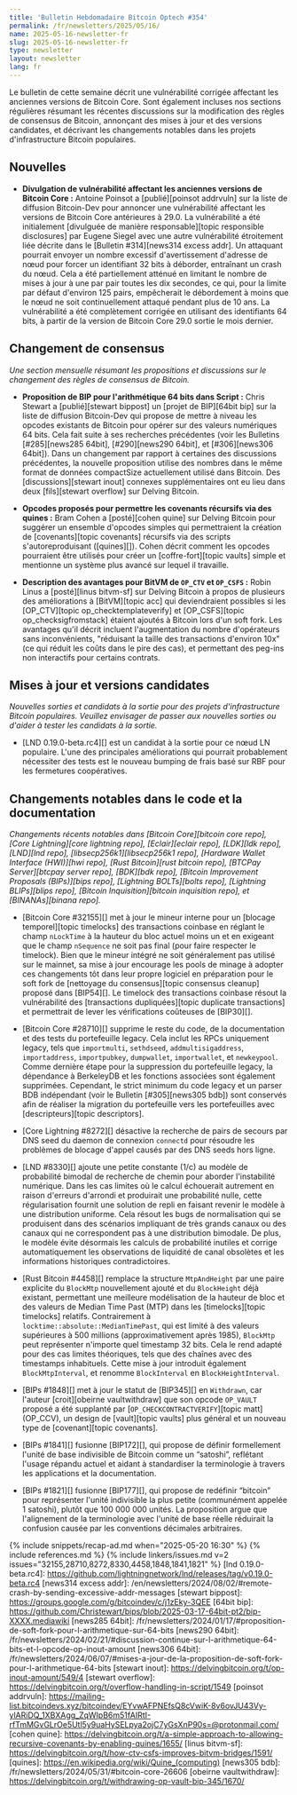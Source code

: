 ```yaml
---
title: 'Bulletin Hebdomadaire Bitcoin Optech #354'
permalink: /fr/newsletters/2025/05/16/
name: 2025-05-16-newsletter-fr
slug: 2025-05-16-newsletter-fr
type: newsletter
layout: newsletter
lang: fr
---
```

Le bulletin de cette semaine décrit une vulnérabilité corrigée affectant les anciennes versions de
Bitcoin Core. Sont également incluses nos sections régulières résumant les récentes discussions sur
la modification des règles de consensus de Bitcoin, annonçant des mises à jour et des versions candidates,
et décrivant les changements notables dans les projets d'infrastructure Bitcoin populaires.

## Nouvelles

- **Divulgation de vulnérabilité affectant les anciennes versions de Bitcoin Core :**
  Antoine Poinsot a [publié][poinsot addrvuln] sur la liste de diffusion Bitcoin-Dev pour annoncer une
  vulnérabilité affectant les versions de Bitcoin Core antérieures à 29.0. La vulnérabilité a été
  initialement [divulguée de manière responsable][topic responsible disclosures] par Eugene Siegel
  avec une autre vulnérabilité étroitement liée décrite dans le [Bulletin #314][news314 excess
  addr]. Un attaquant pourrait envoyer un nombre excessif d'avertissement d'adresse de nœud pour forcer un
  identifiant 32 bits à déborder, entraînant un crash du nœud. Cela a été partiellement atténué en
  limitant le nombre de mises à jour à une par pair toutes les dix secondes, ce qui, pour la limite
  par défaut d'environ 125 pairs, empêcherait le débordement à moins que le nœud ne soit
  continuellement attaqué pendant plus de 10 ans. La vulnérabilité a été complètement corrigée en
  utilisant des identifiants 64 bits, à partir de la version de Bitcoin Core 29.0 sortie le mois
  dernier.

## Changement de consensus

_Une section mensuelle résumant les propositions et discussions sur le changement des règles de
consensus de Bitcoin._

- **Proposition de BIP pour l'arithmétique 64 bits dans Script :** Chris Stewart a [publié][stewart
  bippost] un [projet de BIP][64bit bip] sur la liste de diffusion Bitcoin-Dev qui propose de mettre à
  niveau les opcodes existants de Bitcoin pour opérer sur des valeurs numériques 64 bits. Cela fait
  suite à ses recherches précédentes (voir les Bulletins [#285][news285 64bit], [#290][news290
  64bit], et [#306][news306 64bit]). Dans un changement par rapport à certaines des discussions
  précédentes, la nouvelle proposition utilise des nombres dans le même format de données compactSize
  actuellement utilisé dans Bitcoin. Des [discussions][stewart inout] connexes supplémentaires ont eu
  lieu dans deux [fils][stewart overflow] sur Delving Bitcoin.

- **Opcodes proposés pour permettre les covenants récursifs via des quines :** Bram Cohen a
  [posté][cohen quine] sur Delving Bitcoin pour suggérer un ensemble d'opcodes simples qui
  permettraient la création de [covenants][topic covenants] récursifs via des scripts
  s'autoreproduisant ([quines][]). Cohen décrit comment les opcodes pourraient être utilisés pour
  créer un [coffre-fort][topic vaults] simple et mentionne un système plus avancé sur lequel il
  travaille.

- **Description des avantages pour BitVM de `OP_CTV` et `OP_CSFS` :** Robin Linus a [posté][linus
  bitvm-sf] sur Delving Bitcoin à propos de plusieurs des améliorations à [BitVM][topic acc] qui
  deviendraient possibles si les [OP_CTV][topic op_checktemplateverify] et [OP_CSFS][topic
  op_checksigfromstack] étaient ajoutés à Bitcoin lors d'un soft fork. Les avantages
  qu'il décrit incluent l'augmentation du nombre d'opérateurs sans inconvénients, "réduisant la taille
  des transactions d'environ 10x" (ce qui réduit les coûts dans le pire des cas), et permettant des
  peg-ins non interactifs pour certains contrats.

## Mises à jour et versions candidates

_Nouvelles sorties et candidats à la sortie pour des projets d'infrastructure Bitcoin populaires.
Veuillez envisager de passer aux nouvelles sorties ou d'aider à tester les candidats à la sortie._

- [LND 0.19.0-beta.rc4][] est un candidat à la sortie pour ce nœud LN populaire. L'une des
  principales améliorations qui pourrait probablement nécessiter des tests est le nouveau bumping de
  frais basé sur RBF pour les fermetures coopératives.

## Changements notables dans le code et la documentation

_Changements récents notables dans [Bitcoin Core][bitcoin core repo], [Core Lightning][core lightning
repo], [Eclair][eclair repo], [LDK][ldk repo], [LND][lnd repo], [libsecp256k1][libsecp256k1 repo],
[Hardware Wallet Interface (HWI)][hwi repo], [Rust Bitcoin][rust bitcoin repo], [BTCPay
Server][btcpay server repo], [BDK][bdk repo], [Bitcoin Improvement Proposals (BIPs)][bips repo],
[Lightning BOLTs][bolts repo], [Lightning BLIPs][blips repo], [Bitcoin Inquisition][bitcoin
inquisition repo], et [BINANAs][binana repo]._

- [Bitcoin Core #32155][] met à jour le mineur interne pour un [blocage temporel][topic timelocks] des
  transactions coinbase en réglant le champ `nLockTime` à la hauteur du bloc actuel moins un et en
  exigeant que le champ `nSequence` ne soit pas final (pour faire respecter le timelock). Bien que le
  mineur intégré ne soit généralement pas utilisé sur le mainnet, sa mise à jour encourage les pools
  de minage à adopter ces changements tôt dans leur propre logiciel en préparation pour le soft fork
  de [nettoyage du consensus][topic consensus cleanup] proposé dans [BIP54][]. Le timelock des
  transactions coinbase résout la vulnérabilité des [transactions dupliquées][topic duplicate
  transactions] et permettrait de lever les vérifications coûteuses de [BIP30][].

- [Bitcoin Core #28710][] supprime le reste du code, de la documentation et des tests du
  portefeuille legacy. Cela inclut les RPCs uniquement legacy, tels que `importmulti`, `sethdseed`,
  `addmultisigaddress`, `importaddress`, `importpubkey`, `dumpwallet`, `importwallet`, et
  `newkeypool`. Comme dernière étape pour la suppression du portefeuille legacy, la dépendance à
  BerkeleyDB et les fonctions associées sont également supprimées. Cependant, le strict minimum du
  code legacy et un parser BDB indépendant (voir le Bulletin [#305][news305 bdb]) sont conservés afin
  de réaliser la migration du portefeuille vers les portefeuilles avec [descripteurs][topic descriptors].

- [Core Lightning #8272][] désactive la recherche de pairs de secours par DNS seed du daemon de
  connexion `connectd` pour résoudre les problèmes de blocage d'appel causés par des DNS seeds hors
  ligne.

- [LND #8330][] ajoute une petite constante (1/c) au modèle de probabilité bimodal de recherche de
  chemin pour aborder l'instabilité numérique. Dans les cas limites où le calcul échouerait autrement
  en raison d'erreurs d'arrondi et produirait une probabilité nulle, cette régularisation fournit une
  solution de repli en faisant revenir le modèle à une distribution uniforme. Cela résout les bugs de
  normalisation qui se produisent dans des scénarios impliquant de très grands canaux ou des canaux qui
  ne correspondent pas à une distribution bimodale. De plus, le modèle évite désormais les calculs de
  probabilité inutiles et corrige automatiquement les observations de liquidité de canal obsolètes et
  les informations historiques contradictoires.

- [Rust Bitcoin #4458][] remplace la structure `MtpAndHeight` par une paire explicite du `BlockMtp`
  nouvellement ajouté et du `BlockHeight` déjà existant, permettant une meilleure modélisation de la
  hauteur de bloc et des valeurs de Median Time Past (MTP) dans les [timelocks][topic timelocks]
  relatifs. Contrairement à `locktime::absolute::MedianTimePast`, qui est limité à des valeurs
  supérieures à 500 millions (approximativement après 1985), `BlockMtp` peut représenter n'importe
  quel timestamp 32 bits. Cela le rend adapté pour des cas limites théoriques, tels que des chaînes
  avec des timestamps inhabituels. Cette mise à jour introduit également `BlockMtpInterval`, et
  renomme `BlockInterval` en `BlockHeightInterval`.

- [BIPs #1848][] met à jour le statut de [BIP345][] en `Withdrawn`, car l'auteur [croit][obeirne
  vaultwithdraw] que son opcode `OP_VAULT` proposé a été supplanté par
  [`OP_CHECKCONTRACTVERIFY`][topic matt] (OP_CCV), un design de [vault][topic vaults] plus général et
  un nouveau type de [covenant][topic covenants].

- [BIPs #1841][] fusionne [BIP172][], qui propose de définir formellement l'unité de base
  indivisible de Bitcoin comme un “satoshi”, reflétant l'usage répandu actuel et aidant à standardiser
  la terminologie à travers les applications et la documentation.

- [BIPs #1821][] fusionne [BIP177][], qui propose de redéfinir “bitcoin” pour représenter l'unité
  indivisible la plus petite (communément appelée 1 satoshi), plutôt que 100 000 000 unités. La
  proposition argue que l'alignement de la terminologie avec l'unité de base réelle réduirait la
  confusion causée par les conventions décimales arbitraires.

{% include snippets/recap-ad.md when="2025-05-20 16:30" %}
{% include references.md %}
{% include linkers/issues.md v=2 issues="32155,28710,8272,8330,4458,1848,1841,1821" %}
[lnd 0.19.0-beta.rc4]: https://github.com/lightningnetwork/lnd/releases/tag/v0.19.0-beta.rc4
[news314 excess addr]: /en/newsletters/2024/08/02/#remote-crash-by-sending-excessive-addr-messages
[stewart bippost]: https://groups.google.com/g/bitcoindev/c/j1zEky-3QEE
[64bit bip]: https://github.com/Christewart/bips/blob/2025-03-17-64bit-pt2/bip-XXXX.mediawiki
[news285 64bit]: /fr/newsletters/2024/01/17/#proposition-de-soft-fork-pour-l-arithmetique-sur-64-bits
[news290 64bit]: /fr/newsletters/2024/02/21/#discussion-continue-sur-l-arithmetique-64-bits-et-l-opcode-op-inout-amount
[news306 64bit]: /fr/newsletters/2024/06/07/#mises-a-jour-de-la-proposition-de-soft-fork-pour-l-arithmetique-64-bits
[stewart inout]: https://delvingbitcoin.org/t/op-inout-amount/549/4
[stewart overflow]: https://delvingbitcoin.org/t/overflow-handling-in-script/1549
[poinsot addrvuln]: https://mailing-list.bitcoindevs.xyz/bitcoindev/EYvwAFPNEfsQ8cVwiK-8v6ovJU43Vy-ylARiDQ_1XBXAgg_ZqWIpB6m51fAIRtI-rfTmMGvGLrOe5Utl5y9uaHySELpya2ojC7yGsXnP90s=@protonmail.com/
[cohen quine]: https://delvingbitcoin.org/t/a-simple-approach-to-allowing-recursive-covenants-by-enabling-quines/1655/
[linus bitvm-sf]: https://delvingbitcoin.org/t/how-ctv-csfs-improves-bitvm-bridges/1591/
[quines]: https://en.wikipedia.org/wiki/Quine_(computing)
[news305 bdb]: /fr/newsletters/2024/05/31/#bitcoin-core-26606
[obeirne vaultwithdraw]: https://delvingbitcoin.org/t/withdrawing-op-vault-bip-345/1670/
